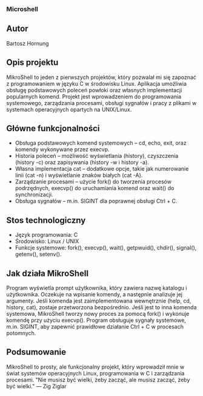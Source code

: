 ### Microshell

## Autor
Bartosz Hornung

## Opis projektu
MikroShell to jeden z pierwszych projektów, który pozwalał mi się zapoznać z programowaniem w języku C w środowisku Linux. Aplikacja umożliwia obsługę podstawowych poleceń powłoki oraz własnych implementacji popularnych komend. Projekt jest wprowadzeniem do programowania systemowego, zarządzania procesami, obsługi sygnałów i pracy z plikami w systemach operacyjnych opartych na UNIX/Linux.

## Główne funkcjonalności
- Obsługa podstawowych komend systemowych – cd, echo, exit, oraz komendy wykonywane przez execvp.
- Historia poleceń – możliwość wyświetlania (history), czyszczenia (history -c) oraz zapisywania (history -w i history -a).
- Własna implementacja cat – dodatkowe opcje, takie jak numerowanie linii (cat -n) i wyświetlanie znaków białych (cat -A).
- Zarządzanie procesami – użycie fork() do tworzenia procesów podrzędnych, execvp() do uruchamiania komend oraz wait() do synchronizacji.
- Obsługa sygnałów – m.in. SIGINT dla poprawnej obsługi Ctrl + C.

## Stos technologiczny
- Język programowania: C
- Środowisko: Linux / UNIX
- Funkcje systemowe: fork(), execvp(), wait(), getpwuid(), chdir(), signal(), getenv(), setenv().

## Jak działa MikroShell
Program wyświetla prompt użytkownika, który zawiera nazwę katalogu i użytkownika.
Oczekuje na wpisanie komendy, a następnie analizuje jej argumenty.
Jeśli komenda jest zaimplementowana wewnętrznie (help, cd, history, cat), zostaje przetworzona bezpośrednio.
Jeśli jest to inna komenda systemowa, MikroShell tworzy nowy proces za pomocą fork() i wykonuje komendę przy użyciu execvp().
Program obsługuje sygnały systemowe, m.in. SIGINT, aby zapewnić prawidłowe działanie Ctrl + C w procesach potomnych.

## Podsumowanie
MikroShell to prosty, ale funkcjonalny projekt, który wprowadził mnie w świat systemów operacyjnych Linux, programowania w C i zarządzania procesami. 
"Nie musisz być wielki, żeby zacząć, ale musisz zacząć, żeby być wielki." — Zig Ziglar
